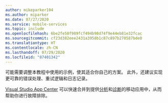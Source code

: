 ```yaml
---
author: mikeparker104
ms.author: miparker
ms.date: 07/27/2020
ms.service: mobile-services
ms.topic: include
ms.openlocfilehash: 6be2fe50f989fcf494b98d74f9e44eb81e32fcac
ms.sourcegitcommit: cf23d382eee2431a3958b1c87c897b270587bde0
ms.translationtype: HT
ms.contentlocale: zh-CN
ms.lasthandoff: 07/29/2020
ms.locfileid: "87401342"
---
```

可能需要调整本教程中使用的示例，使其适合你自己的方案。 此外，还建议实现更可靠的错误处理、重试逻辑和日志记录。 

[Visual Studio App Center](https://appcenter.ms) 可以快速合并到提供[分析](https://docs.microsoft.com/appcenter/analytics)和[诊断](https://docs.microsoft.com/appcenter/diagnostics/)的移动应用中，从而帮助你进行故障排除。

